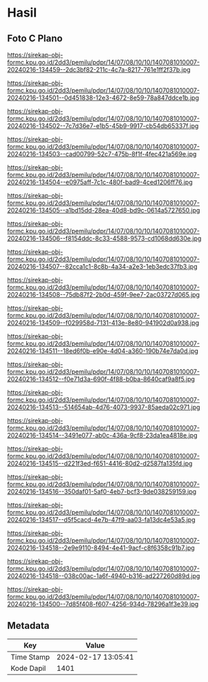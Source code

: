# Hasil

## Foto C Plano

https://sirekap-obj-formc.kpu.go.id/2dd3/pemilu/pdpr/14/07/08/10/10/1407081010007-20240216-134459--2dc3bf82-211c-4c7a-8217-761e1ff2f37b.jpg

https://sirekap-obj-formc.kpu.go.id/2dd3/pemilu/pdpr/14/07/08/10/10/1407081010007-20240216-134501--0d451838-12e3-4672-8e59-78a847ddce1b.jpg

https://sirekap-obj-formc.kpu.go.id/2dd3/pemilu/pdpr/14/07/08/10/10/1407081010007-20240216-134502--7c7d36e7-e1b5-45b9-9917-cb54db65337f.jpg

https://sirekap-obj-formc.kpu.go.id/2dd3/pemilu/pdpr/14/07/08/10/10/1407081010007-20240216-134503--cad00799-52c7-475b-8f1f-4fec421a569e.jpg

https://sirekap-obj-formc.kpu.go.id/2dd3/pemilu/pdpr/14/07/08/10/10/1407081010007-20240216-134504--e0975aff-7c1c-480f-bad9-4ced1206ff76.jpg

https://sirekap-obj-formc.kpu.go.id/2dd3/pemilu/pdpr/14/07/08/10/10/1407081010007-20240216-134505--a1bd15dd-28ea-40d8-bd9c-0614a5727650.jpg

https://sirekap-obj-formc.kpu.go.id/2dd3/pemilu/pdpr/14/07/08/10/10/1407081010007-20240216-134506--f8154ddc-8c33-4588-9573-cd1068dd630e.jpg

https://sirekap-obj-formc.kpu.go.id/2dd3/pemilu/pdpr/14/07/08/10/10/1407081010007-20240216-134507--82cca1c1-8c8b-4a34-a2e3-1eb3edc37fb3.jpg

https://sirekap-obj-formc.kpu.go.id/2dd3/pemilu/pdpr/14/07/08/10/10/1407081010007-20240216-134508--75db87f2-2b0d-459f-9ee7-2ac03727d065.jpg

https://sirekap-obj-formc.kpu.go.id/2dd3/pemilu/pdpr/14/07/08/10/10/1407081010007-20240216-134509--f029958d-7131-413e-8e80-941902d0a938.jpg

https://sirekap-obj-formc.kpu.go.id/2dd3/pemilu/pdpr/14/07/08/10/10/1407081010007-20240216-134511--18ed6f0b-e90e-4d04-a360-190b74e7da0d.jpg

https://sirekap-obj-formc.kpu.go.id/2dd3/pemilu/pdpr/14/07/08/10/10/1407081010007-20240216-134512--f0e71d3a-690f-4f88-b0ba-8640caf9a8f5.jpg

https://sirekap-obj-formc.kpu.go.id/2dd3/pemilu/pdpr/14/07/08/10/10/1407081010007-20240216-134513--514654ab-4d76-4073-9937-85aeda02c971.jpg

https://sirekap-obj-formc.kpu.go.id/2dd3/pemilu/pdpr/14/07/08/10/10/1407081010007-20240216-134514--3491e077-ab0c-436a-9cf8-23da1ea4818e.jpg

https://sirekap-obj-formc.kpu.go.id/2dd3/pemilu/pdpr/14/07/08/10/10/1407081010007-20240216-134515--d221f3ed-f651-4416-80d2-d2587fa135fd.jpg

https://sirekap-obj-formc.kpu.go.id/2dd3/pemilu/pdpr/14/07/08/10/10/1407081010007-20240216-134516--350daf01-5af0-4eb7-bcf3-9de038259159.jpg

https://sirekap-obj-formc.kpu.go.id/2dd3/pemilu/pdpr/14/07/08/10/10/1407081010007-20240216-134517--d5f5cacd-4e7b-47f9-aa03-fa13dc4e53a5.jpg

https://sirekap-obj-formc.kpu.go.id/2dd3/pemilu/pdpr/14/07/08/10/10/1407081010007-20240216-134518--2e9e9110-8494-4e41-9acf-c8f6358c91b7.jpg

https://sirekap-obj-formc.kpu.go.id/2dd3/pemilu/pdpr/14/07/08/10/10/1407081010007-20240216-134518--038c00ac-1a6f-4940-b316-ad227260d89d.jpg

https://sirekap-obj-formc.kpu.go.id/2dd3/pemilu/pdpr/14/07/08/10/10/1407081010007-20240216-134500--7d85f408-f607-4256-934d-78296a1f3e39.jpg


## Metadata

| Key        | Value               |
| ---------- | ------------------- |
| Time Stamp | 2024-02-17 13:05:41 |
| Kode Dapil | 1401                |



